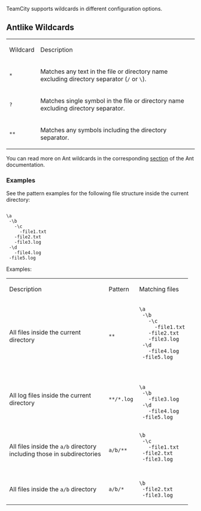 [//]: # (title: Wildcard Support)
[//]: # (auxiliary-id: Wildcards)

TeamCity supports wildcards in different configuration options.

## Antlike Wildcards

<table>
<tr>

<td>

Wildcard 

</td>

<td>

Description 

</td>
</tr>
<tr>


<td>

`*`

</td>


<td>

Matches any text in the file or directory name excluding directory separator (`/` or `\`).

</td>
</tr>
<tr>


<td>

`?`

</td>


<td>

Matches single symbol in the file or directory name excluding directory separator.

</td>
</tr>
<tr>

<td>

`**`

</td>

<td>

Matches any symbols including the directory separator.

</td>
</tr>
</table>

You can read more on Ant wildcards in the corresponding [section](http://ant.apache.org/manual/dirtasks.html#patterns) of the Ant documentation.

### Examples

See the pattern examples for the following file structure inside the current directory:

```Shell

\a
 -\b
   -\c
     -file1.txt
   -file2.txt
   -file3.log
 -\d
   -file4.log
 -file5.log
```

Examples:

<table>
<tr>


<td width="250">

Description

</td>

<td>

Pattern

</td>

<td>

Matching files

</td>
</tr>
<tr>

<td>

All files inside the current directory

</td>

<td>

`**`

</td>

<td>

```Shell
\a
 -\b
   -\c
     -file1.txt
   -file2.txt
   -file3.log
 -\d
   -file4.log
 -file5.log
 
```

</td>
</tr>
<tr>

<td>

All log files inside the current directory

</td>


<td>

`**/*.log`

</td>

<td>

```Shell

\a
 -\b
   -file3.log
 -\d
   -file4.log
 -file5.log
 ```

</td>
</tr>
<tr>


<td>

All files inside the `a/b` directory including those in subdirectories

</td>

<td>

`a/b/**`

</td>

<td>

```Shell
\b
 -\c
   -file1.txt
 -file2.txt
 -file3.log
 
```

</td>
</tr>
<tr>

<td>

All files inside the `a/b` directory

</td>

<td>

`a/b/*`

</td>

<td>

```Shell
\b
 -file2.txt
 -file3.log
```

</td>
</tr>
</table>
